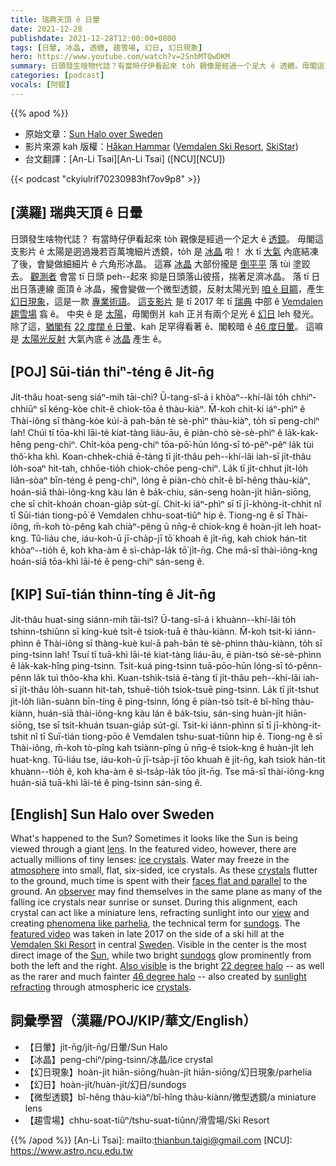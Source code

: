 ```yaml
---
title: 瑞典天頂 ê 日暈
date: 2021-12-28
publishdate: 2021-12-28T12:00:00+0800
tags: [日暈, 冰晶, 透鏡, 趨雪場, 幻日, 幻日現象]
hero: https://www.youtube.com/watch?v=2SnbMTQwDKM
summary: 日頭發生啥物代誌？有當時仔伊看起來 to̍h 親像是經過一个足大 ê 透鏡。毋閣這支影片 ê 太陽是迵過幾若百萬 ê 細片透鏡，to̍h 是 冰晶啦！
categories: [podcast]
vocals: [阿錕]
---
```


{{% apod %}}

- 原始文章：[Sun Halo over Sweden](https://apod.nasa.gov/apod/ap211228.html)
- 影片來源 kah 版權：[Håkan Hammar](https://www.facebook.com/hakanhf) ([Vemdalen Ski Resort](https://www.skistar.com/sv/vara-skidorter/vemdalen/vinter-i-vemdalen/), [SkiStar](https://www.skistar.com/en/corporate/))
- 台文翻譯：[An-Li Tsai][An-Li Tsai] ([NCU][NCU])

{{< podcast "ckyiulrif70230983hf7ov9p8" >}}

## [漢羅] 瑞典天頂 ê 日暈
日頭發生啥物代誌？
有當時仔伊看起來 to̍h 親像是經過一个足大 ê [透鏡][lens]。
毋閣這支影片 ê 太陽是迵過幾若百萬塊細片透鏡，to̍h 是 [冰晶][ice crystals] 啦！
水 tī [大氣][atmosphere] 內底結凍了後，會變做細細片 ê 六角形冰晶。
這寡 [冰晶][crystals] 大部份攏是 [倒平平][faces flat and parallel] 落 tùi 塗跤去。
[觀測者][observer] 會當 tī 日頭 peh--起來 抑是日頭落山彼搭，揣著足濟冰晶。
落 tī 日出日落連線 面頂 ê 冰晶，攏會變做一个微型透鏡，反射太陽光到 [咱 ê 目睭][view]，產生 [幻日現象][sundogs]，這是一款 [專業術語][phenomena like parhelia]。
[這支影片][featured video] 是 tī 2017 年 tī [瑞典][Sweden] 中部 ê [Vemdalen 趨雪場][Vemdalen Ski Resort] 翕 ê。
中央 ê 是 [太陽][Sun]，毋閣倒爿 kah 正爿有兩个足光 ê [幻日][sundogs] leh 發光。
除了這，[猶閣有][Also visible] [22 度闊 ê 日暈][22 degree halo]、kah 足罕得看著 ê、閣較暗 ê [46 度日暈][46 degree halo]。
這嘛是 [太陽光反射][sunlight refracting] 大氣內底 ê [冰晶][crystals] 產生 ê。

## [POJ] Sūi-tián thiⁿ-téng ê Ji̍t-n̄g
Ji̍t-thâu hoat-seng siáⁿ-mih tāi-chì?
Ū-tang-sî-á i khòaⁿ--khí-lâi to̍h chhiⁿ-chhiūⁿ sī kéng-kòe chi̍t-ê chiok-tōa ê thàu-kiàⁿ.
M̄-koh chit-ki iáⁿ-phìⁿ ê Thài-iông sī thàng-kòe kúi-ā pah-bān tè sè-phìⁿ thàu-kiàⁿ, to̍h sī peng-chiⁿ lah!
Chúi tī tōa-khì lāi-té kiat-tàng liáu-āu, ē piàn-chò sè-sè-phìⁿ ê la̍k-kak-hêng peng-chiⁿ.
Chi̍t-kóa peng-chiⁿ tōa-pō͘-hūn lóng-sī tó-pêⁿ-pêⁿ la̍k tùi thô͘-kha khì.
Koan-chhek-chiá ē-tàng tī ji̍t-thâu peh--khí-lâi iah-sī ji̍t-thâu lo̍h-soaⁿ hit-tah, chhōe-tio̍h chiok-chōe peng-chiⁿ.
La̍k tī ji̍t-chhut ji̍t-lo̍h liân-sòaⁿ bīn-téng ê peng-chiⁿ, lóng ē piàn-chò chi̍t-ê bî-hêng thàu-kiàⁿ, hoán-siā thài-iông-kng kàu lán ê ba̍k-chiu, sán-seng hoàn-ji̍t hiān-siōng, che sī chi̍t-khoán choan-gia̍p su̍t-gí.
Chit-ki iáⁿ-phìⁿ sī tī jī-khòng-it-chhit nî tī Sūi-tián tiong-pō͘ ê Vemdalen chhu-soat-tiûⁿ hip ê.
Tiong-ng ê sī Thài-iông, m̄-koh tò-pêng kah chiàⁿ-pêng ū nn̄g-ê chiok-kng ê hoàn-ji̍t leh hoat-kng.
Tû-liáu che, iáu-koh-ū jī-cha̍p-jī tō͘ khoah ê ji̍t-n̄g, kah chiok hán-tit khòaⁿ--tio̍h ê, koh kha-àm ê sì-cha̍p-la̍k tō͘ ji̍t-n̄g.
Che mā-sī thài-iông-kng hoán-siā tōa-khì lāi-té ê peng-chiⁿ sán-seng ê.

## [KIP] Suī-tián thinn-tíng ê Ji̍t-n̄g
Ji̍t-thâu huat-sing siánn-mih tāi-tsì?
Ū-tang-sî-á i khuànn--khí-lâi to̍h tshinn-tshiūnn sī kíng-kuè tsi̍t-ê tsiok-tuā ê thàu-kiànn.
M̄-koh tsit-ki iánn-phìnn ê Thài-iông sī thàng-kuè kuí-ā pah-bān tè sè-phìnn thàu-kiànn, to̍h sī ping-tsinn lah!
Tsuí tī tuā-khì lāi-té kiat-tàng liáu-āu, ē piàn-tsò sè-sè-phìnn ê la̍k-kak-hîng ping-tsinn.
Tsi̍t-kuá ping-tsinn tuā-pōo-hūn lóng-sī tó-pênn-pênn la̍k tuì thôo-kha khì.
Kuan-tshik-tsiá ē-tàng tī ji̍t-thâu peh--khí-lâi iah-sī ji̍t-thâu lo̍h-suann hit-tah, tshuē-tio̍h tsiok-tsuē ping-tsinn.
La̍k tī ji̍t-tshut ji̍t-lo̍h liân-suànn bīn-tíng ê ping-tsinn, lóng ē piàn-tsò tsi̍t-ê bî-hîng thàu-kiànn, huán-siā thài-iông-kng kàu lán ê ba̍k-tsiu, sán-sing huàn-ji̍t hiān-siōng, tse sī tsi̍t-khuán tsuan-gia̍p su̍t-gí.
Tsit-ki iánn-phìnn sī tī jī-khòng-it-tshit nî tī Suī-tián tiong-pōo ê Vemdalen tshu-suat-tiûnn hip ê.
Tiong-ng ê sī Thài-iông, m̄-koh tò-pîng kah tsiànn-pîng ū nn̄g-ê tsiok-kng ê huàn-ji̍t leh huat-kng.
Tû-liáu tse, iáu-koh-ū jī-tsa̍p-jī tōo khuah ê ji̍t-n̄g, kah tsiok hán-tit khuànn--tio̍h ê, koh kha-àm ê sì-tsa̍p-la̍k tōo ji̍t-n̄g.
Tse mā-sī thài-iông-kng huán-siā tuā-khì lāi-té ê ping-tsinn sán-sing ê.

## [English] Sun Halo over Sweden
What's happened to the Sun?
Sometimes it looks like the Sun is being viewed through a giant [lens][lens].
In the featured video, however, there are actually millions of tiny lenses: [ice crystals][ice crystals].
Water may freeze in the [atmosphere][atmosphere] into small, flat, six-sided, ice crystals.
As these [crystals][crystals] flutter to the ground, much time is spent with their [faces flat and parallel][faces flat and parallel] to the ground.
An [observer][observer] may find themselves in the same plane as many of the falling ice crystals near sunrise or sunset.
During this alignment, each crystal can act like a miniature lens, refracting sunlight into our [view][view] and creating [phenomena like parhelia][phenomena like parhelia], the technical term for [sundogs][sundogs].
The [featured video][featured video] was taken in late 2017 on the side of a ski hill at the [Vemdalen Ski Resort][Vemdalen Ski Resort] in central [Sweden][Sweden].
Visible in the center is the most direct image of the [Sun][Sun], while two bright [sundogs][sundogs] glow prominently from both the left and the right.
[Also visible][Also visible] is the bright [22 degree halo][22 degree halo] -- as well as the rarer and much fainter [46 degree halo][46 degree halo] -- also created by [sunlight refracting][sunlight refracting] through atmospheric ice [crystals][crystals].

## 詞彙學習（漢羅/POJ/KIP/華文/English）
- 【日暈】ji̍t-n̄g/ji̍t-n̄g/日暈/Sun Halo
- 【冰晶】peng-chiⁿ/ping-tsinn/冰晶/ice crystal
- 【幻日現象】hoàn-ji̍t hiān-siōng/huàn-ji̍t hiān-siōng/幻日現象/parhelia
- 【幻日】hoàn-ji̍t/huàn-ji̍t/幻日/sundogs
- 【微型透鏡】bî-hêng thàu-kiàⁿ/bî-hîng thàu-kiànn/微型透鏡/a miniature lens
- 【趨雪場】chhu-soat-tiûⁿ/tshu-suat-tiûnn/滑雪場/Ski Resort


{{% /apod %}}
[An-Li Tsai]: mailto:thianbun.taigi@gmail.com
[NCU]: https://www.astro.ncu.edu.tw

[lens]:https://en.wikipedia.org/wiki/Lens_(optics)
[ice crystals]:http://www.its.caltech.edu/~atomic/snowcrystals/halos/halos.htm
[atmosphere]:https://www.nasa.gov/sites/default/files/images/463940main_atmosphere-layers2_full.jpg
[crystals]:https://en.wikipedia.org/wiki/Ice_crystal
[faces flat and parallel]:https://www.atoptics.co.uk/halo/orplate.htm
[observer]:http://littlefun.org/uploads/52410bb8e691b267f97d9278_736.jpg
[view]:https://apod.nasa.gov/apod/ap100208.html
[phenomena like parhelia]:http://www.atoptics.co.uk/halo/parhelia.htm
[sundogs]:https://apod.nasa.gov/apod/ap990823.html
[featured video]:https://www.facebook.com/hakanhf/videos/10210053095156104/
[Vemdalen Ski Resort]:https://www.skistar.com/en/ski-destinations/vemdalen/winter-in-vemdalen/
[Sweden]:http://en.wikipedia.org/wiki/Sweden
[Sun]:https://solarsystem.nasa.gov/solar-system/sun/in-depth/
[sundogs]:http://ww2010.atmos.uiuc.edu/(Gh)/guides/mtr/opt/ice/sd.rxml
[Also visible]:http://hyperphysics.phy-astr.gsu.edu/hbase/atmos/halo.html
[22 degree halo]:http://hyperphysics.phy-astr.gsu.edu/hbase/atmos/halo22.html
[46 degree halo]:http://www.atoptics.co.uk/halo/46hal.htm
[sunlight refracting]:http://www.atoptics.co.uk/halo/circular.htm
[crystals]:https://apod.nasa.gov/apod/ap200224.html

